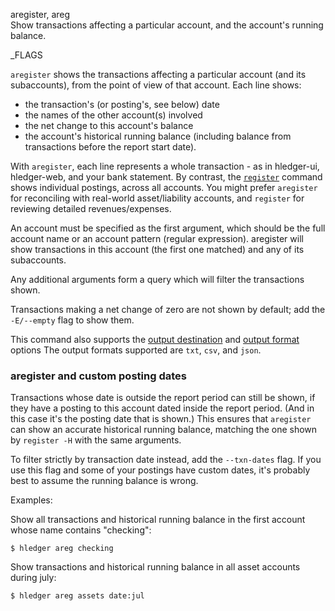 aregister, areg\
Show transactions affecting a particular account, and the account's
running balance.

_FLAGS

`aregister` shows the transactions affecting a particular account
(and its subaccounts), from the point of view of that account. 
Each line shows:

- the transaction's (or posting's, see below) date
- the names of the other account(s) involved
- the net change to this account's balance
- the account's historical running balance (including balance from
  transactions before the report start date).

With `aregister`, each line represents a whole transaction - as in
hledger-ui, hledger-web, and your bank statement. By contrast, the
[`register`](#register) command shows individual postings, across all
accounts. You might prefer `aregister` for reconciling with real-world
asset/liability accounts, and `register` for reviewing detailed
revenues/expenses.

An account must be specified as the first argument, which should be
the full account name or an account pattern (regular expression).
aregister will show transactions in this account (the first one
matched) and any of its subaccounts.

Any additional arguments form a query which will filter the
transactions shown.

Transactions making a net change of zero are not shown by default;
add the `-E/--empty` flag to show them.

This command also supports the
[output destination](hledger.html#output-destination) and
[output format](hledger.html#output-format) options
The output formats supported are `txt`, `csv`, and `json`.

### aregister and custom posting dates

Transactions whose date is outside the report period can still be
shown, if they have a posting to this account dated inside the report
period. (And in this case it's the posting date that is shown.) 
This ensures that `aregister` can show an accurate historical running
balance, matching the one shown by `register -H` with the same
arguments.

To filter strictly by transaction date instead, add the `--txn-dates`
flag. If you use this flag and some of your postings have custom
dates, it's probably best to assume the running balance is wrong.

Examples:

Show all transactions and historical running balance in the first
account whose name contains "checking":
```shell
$ hledger areg checking
```

Show transactions and historical running balance in all asset accounts
during july:
```shell
$ hledger areg assets date:jul
```
